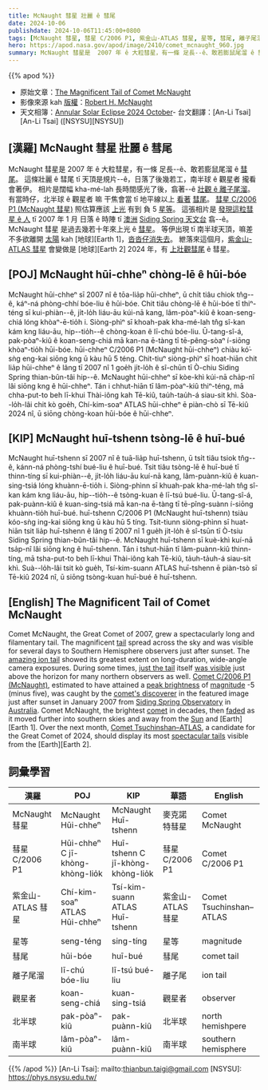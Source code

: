 ```yaml
---
title: McNaught 彗星 壯麗 ê 彗尾
date: 2024-10-06
publishdate: 2024-10-06T11:45:00+0800
tags: [McNaught 彗星, 彗星 C/2006 P1, 紫金山-ATLAS 彗星, 星等, 彗尾, 離子尾溜, 觀星者, 北半球, 南半球]
hero: https://apod.nasa.gov/apod/image/2410/comet_mcnaught_960.jpg
summary: McNaught 彗星是  2007 年 ê 大粒彗星，有一條 足長--ê、敢若膨鼠尾溜 ê 彗尾。
---
```


{{% apod %}}

- 原始文章：[The Magnificent Tail of Comet McNaught](https://apod.nasa.gov/apod/ap241006.html)
- 影像來源 kah [版權][copyright]：[Robert H. McNaught](https://en.wikipedia.org/wiki/Robert_H._McNaught)
- 天文相簿：[Annular Solar Eclipse 2024 October](https://www.facebook.com/media/set/?set=a.524914740237108)- 台文翻譯：[An-Li Tsai][An-Li Tsai] ([NSYSU][NSYSU])

## [漢羅] McNaught 彗星 壯麗 ê 彗尾
McNaught 彗星是  2007 年 ê 大粒彗星，有一條 足長--ê、敢若膨鼠尾溜 ê [彗尾][tail]。
這條壯麗 ê 彗尾 tī 天頂是規片--ê，日落了後幾若工，南半球 ê 觀星者 攏看會著伊。
相片是闊幅 kha-mé-lah 長時間感光了後，翕著--ê [壯觀 ê 離子尾溜][amazing ion tail]。
有當時仔，北半球 ê 觀星者 嘛 干焦會當 tī 地平線以上 [看著][was visible] [彗尾][just the tail]。
[彗星 C/2006 P1 (McNaught 彗星)][Comet C/2006 P1 (McNaught)] 照估算應該 [上光][peak brightness] 有到 負 5 [星等][magnitude]。
這張相片是 [發現這粒彗星 ê 人][comet's discoverer] tī 2007 年 1 月 日落 ê 時陣 tī [澳洲][Australia] [Siding Spring 天文台][Siding Spring Observatory] 翕--ê。
McNaught 彗星 是過去幾若十年來上光 ê [彗星][comet]。
等伊出現 tī 南半球天頂，嘛差不多欲離開 [太陽][Sun] kah [地球][Earth 1]，[沓沓仔消失去][faded]。
紲落來這個月，[紫金山-ATLAS 彗星][Comet Tsuchinshan–ATLAS] 會變做是 [地球][Earth 2] 2024 年，有 [上壯觀彗尾][spectacular tails] ê 彗星。

## [POJ] McNaught hūi-chheⁿ chòng-lē ê hūi-bóe
McNaught hūi-chheⁿ sī 2007 nî ê tōa-lia̍p hūi-chheⁿ, ū chi̍t tiâu chiok tn̂g--ê, káⁿ-ná phòng-chhí bóe-liu ê hūi-bóe.
Chit tiâu chòng-lē ê hūi-bóe tī thiⁿ-téng sī kui-phiàn--ê, ji̍t-lo̍h liáu-āu kúi-nā kang, lâm-pòaⁿ-kiû ê koan-seng-chiá lóng khòaⁿ-ē-tio̍h i.
Siòng-phìⁿ sī khoah-pak kha-mé-lah tn̂g sî-kan kám kng liáu-āu, hip--tio̍h--ê chòng-koan ê lī-chú bóe-liu.
Ū-tang-sî-á, pak-pòaⁿ-kiû ê koan-seng-chiá mā kan-na ē-tàng tī tē-pêng-sòaⁿ í-siōng khòaⁿ-tio̍h hūi-bóe.
hūi-chheⁿ C/2006 P1 (McNaught hūi-chheⁿ) chiàu kó͘-sǹg eng-kai siōng kng ū kàu hū 5 téng.
Chit-tiuⁿ siòng-phìⁿ sī hoat-hiān chit lia̍p hūi-chheⁿ ê lâng tī 2007 nî 1 goe̍h ji̍t-lo̍h ê sî-chūn tī Ò-chiu Siding Spring thian-bûn-tâi hip--ê.
McNaught hūi-chheⁿ sī kòe-khì kúi-nā cha̍p-nî lâi siōng kng ê hūi-chheⁿ.
Tán i chhut-hiān tī lâm-pòaⁿ-kiû thiⁿ-téng, mā chha-put-to beh lī-khui Thài-iông kah Tē-kiû, tau̍h-tau̍h-á siau-sit khì.
Sòa--lo̍h-lâi chit kò goe̍h, Chí-kim-soaⁿ ATLAS hūi-chheⁿ ē piàn-chò sī Tē-kiû 2024 nî, ū siōng chòng-koan hūi-bóe ê hūi-chheⁿ.

## [KIP] McNaught huī-tshenn tsòng-lē ê huī-bué
McNaught huī-tshenn sī 2007 nî ê tuā-lia̍p huī-tshenn, ū tsi̍t tiâu tsiok tn̂g--ê, kánn-ná phòng-tshí bué-liu ê huī-bué.
Tsit tiâu tsòng-lē ê huī-bué tī thinn-tíng sī kui-phiàn--ê, ji̍t-lo̍h liáu-āu kuí-nā kang, lâm-puànn-kiû ê kuan-sing-tsiá lóng khuànn-ē-tio̍h i.
Siòng-phìnn sī khuah-pak kha-mé-lah tn̂g sî-kan kám kng liáu-āu, hip--tio̍h--ê tsòng-kuan ê lī-tsú bué-liu.
Ū-tang-sî-á, pak-puànn-kiû ê kuan-sing-tsiá mā kan-na ē-tàng tī tē-pîng-suànn í-siōng khuànn-tio̍h huī-bué.
huī-tshenn C/2006 P1 (McNaught huī-tshenn) tsiàu kóo-sǹg ing-kai siōng kng ū kàu hū 5 tíng.
Tsit-tiunn siòng-phìnn sī huat-hiān tsit lia̍p huī-tshenn ê lâng tī 2007 nî 1 gue̍h ji̍t-lo̍h ê sî-tsūn tī Ò-tsiu Siding Spring thian-bûn-tâi hip--ê.
McNaught huī-tshenn sī kuè-khì kuí-nā tsa̍p-nî lâi siōng kng ê huī-tshenn.
Tán i tshut-hiān tī lâm-puànn-kiû thinn-tíng, mā tsha-put-to beh lī-khui Thài-iông kah Tē-kiû, ta̍uh-ta̍uh-á siau-sit khì.
Suà--lo̍h-lâi tsit kò gue̍h, Tsí-kim-suann ATLAS huī-tshenn ē piàn-tsò sī Tē-kiû 2024 nî, ū siōng tsòng-kuan huī-bué ê huī-tshenn.

## [English] The Magnificent Tail of Comet McNaught
Comet McNaught, the Great Comet of 2007, grew a spectacularly long and filamentary tail.
The magnificent [tail][tail] spread across the sky and was visible for several days to Southern Hemisphere observers just after sunset.
The [amazing ion tail][amazing ion tail] showed its greatest extent on long-duration, wide-angle camera exposures.
During some times, [just the tail][just the tail] itself [was visible][was visible] just above the horizon for many northern observers as well.
[Comet C/2006 P1 (McNaught)][Comet C/2006 P1 (McNaught)], estimated to have attained a [peak brightness][peak brightness] of [magnitude][magnitude] -5 (minus five), was caught by the [comet's discoverer][comet's discoverer] in the featured image just after sunset in January 2007 from [Siding Spring Observatory][Siding Spring Observatory] in [Australia][Australia].
Comet McNaught, the brightest [comet][comet] in decades, then [faded][faded] as it moved further into southern skies and away from the [Sun][Sun] and [Earth][Earth 1].
Over the next month, [Comet Tsuchinshan–ATLAS][Comet Tsuchinshan–ATLAS], a candidate for the Great Comet of 2024, should display its most [spectacular tails][spectacular tails] visible from the [Earth][Earth 2].

## 詞彙學習
|漢羅|POJ|KIP|華語|English|
|-|-|-|-|-|
| McNaught 彗星 | McNaught Hūi-chheⁿ | McNaught Huī-tshenn | 麥克諾特彗星 | Comet McNaught |
| 彗星 C/2006 P1 | Hūi-chheⁿ C jī-khòng-khòng-lio̍k | Huī-tshenn C jī-khòng-khòng-lio̍k | 彗星 C/2006 P1 | Comet C/2006 P1 |
| 紫金山-ATLAS 彗星 | Chí-kim-soaⁿ ATLAS Hūi-chheⁿ | Tsí-kim-suann ATLAS Huī-tshenn | 紫金山-ATLAS 彗星 | Comet Tsuchinshan–ATLAS |
| 星等 | seng-téng | sing-tíng | 星等 | magnitude |
| 彗尾 | hūi-bóe | huī-bué | 彗尾 | comet tail |
| 離子尾溜 | lī-chú bóe-liu | lī-tsú bué-liu | 離子尾 | ion tail |
| 觀星者 | koan-seng-chiá | kuan-sing-tsiá | 觀星者 | observer |
| 北半球 | pak-pòaⁿ-kiû | pak-puànn-kiû | 北半球 | north hemishpere |
| 南半球 | lâm-pòaⁿ-kiû | lâm-puànn-kiû | 南半球 | southern hemisphere |||||||

{{% /apod %}}
[An-Li Tsai]: mailto:thianbun.taigi@gmail.com
[NSYSU]: https://phys.nsysu.edu.tw/

[copyright]: https://apod.nasa.gov/apod/fap/lib/about_apod.html#srapply
[License3]: https://creativecommons.org/licenses/by/3.0/
[License2]:https://creativecommons.org/licenses/by-nc-nd/2.0/

[tail]:https://spaceplace.nasa.gov/comets/en/anatomy-of-a-comet.en.jpg
[amazing ion tail]:https://apod.nasa.gov/apod/ap070117.html
[just the tail]:https://www.reddit.com/media?url=https%3A%2F%2Fpreview.redd.it%2Fwhy-does-my-chair-have-a-tail-v0-qb21j8tqqm9d1.jpeg%3Fwidth%3D1080%26crop%3Dsmart%26auto%3Dwebp%26s%3D4939c7f7cdca268e0d7ee51860e129ca09b27648
[was visible]:http://spaceweather.com/comets/gallery_mcnaught_page11.htm
[Comet C/2006 P1 (McNaught)]:https://en.wikipedia.org/wiki/Comet_McNaught
[peak brightness]:https://web.archive.org/web/20111228014918/http://www.icq.eps.harvard.edu/brightest.html
[magnitude]:http://en.wikipedia.org/wiki/Apparent_magnitude
[comet's discoverer]:http://en.wikipedia.org/wiki/Robert_H._McNaught
[Siding Spring Observatory]:https://youtu.be/A-85ZRf6z3U
[Australia]:http://en.wikipedia.org/wiki/Australia
[comet]:https://science.nasa.gov/solar-system/comets/facts/
[faded]:http://www.icq.eps.harvard.edu/C2006P1_eph.html
[Sun]:https://apod.nasa.gov/apod/ap230222.html
[Earth]:https://apod.nasa.gov/apod/ap060927.html
[Comet Tsuchinshan–ATLAS]:https://apod.nasa.gov/apod/ap240925.html
[spectacular tails]:https://apod.nasa.gov/apod/ap210308.html
[Earth]:https://earthobservatory.nasa.gov/
